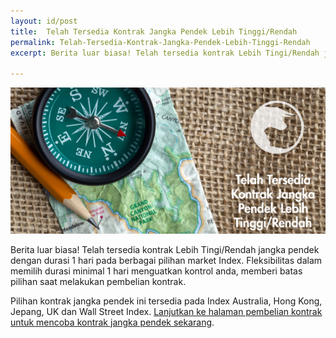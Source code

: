 ```yaml
---
layout: id/post
title:  Telah Tersedia Kontrak Jangka Pendek Lebih Tinggi/Rendah
permalink: Telah-Tersedia-Kontrak-Jangka-Pendek-Lebih-Tinggi-Rendah
excerpt: Berita luar biasa! Telah tersedia kontrak Lebih Tingi/Rendah jangka pendek dengan durasi 1 hari pada berbagai pilihan market Index. Fleksibilitas dalam memilih durasi minimal 1 hari menguatkan kontrol anda, memberi batas pilihan saat melakukan pembelian kontrak.

---
```


![](/post_images/4504584_orig.jpg)

Berita luar biasa! Telah tersedia kontrak Lebih Tingi/Rendah jangka pendek dengan durasi 1 hari pada berbagai pilihan market Index. Fleksibilitas dalam memilih durasi minimal 1 hari menguatkan kontrol anda, memberi batas pilihan saat melakukan pembelian kontrak.

Pilihan kontrak jangka pendek ini tersedia pada Index Australia, Hong Kong, Jepang, UK dan Wall Street Index. [Lanjutkan ke halaman pembelian kontrak untuk mencoba kontrak jangka pendek sekarang](https://www.binary.com/c/trade.cgi?market=indices&time=1d&form_name=higherlower&currency=USD&underlying_symbol=FTSE&H=6557.00&date_start=now&type=CALL&payout=100&l=ID&utm_medium=social&utm_source=blog&utm_content=whatsnew).

